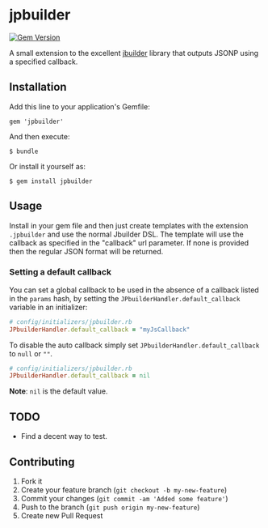 # jpbuilder

[![Gem Version](https://badge.fury.io/rb/jpbuilder.svg)](https://badge.fury.io/rb/jpbuilder)

A small extension to the excellent [jbuilder](https://github.com/rails/jbuilder)
library that outputs JSONP using a specified callback.

## Installation

Add this line to your application's Gemfile:

    gem 'jpbuilder'

And then execute:

    $ bundle

Or install it yourself as:

    $ gem install jpbuilder

## Usage

Install in your gem file and then just create templates with the extension
`.jpbuilder` and use the normal Jbuilder DSL.  The template will use the
callback  as specified in the "callback" url parameter. If none is provided then
the regular JSON format will be returned.

### Setting a default callback

You can set a global callback to be used  in the absence of a callback listed in
the `params` hash, by setting the `JPbuilderHandler.default_callback` variable
in an initializer:

``` ruby
# config/initializers/jpbuilder.rb
JPbuilderHandler.default_callback = "myJsCallback"
```

To disable the auto callback simply set `JPbuilderHandler.default_callback` to
`null` or `""`.

``` ruby
# config/initializers/jpbuilder.rb
JPbuilderHandler.default_callback = nil
```

**Note**: `nil` is the default value.

## TODO

* Find a decent way to test.

## Contributing

1. Fork it
2. Create your feature branch (`git checkout -b my-new-feature`)
3. Commit your changes (`git commit -am 'Added some feature'`)
4. Push to the branch (`git push origin my-new-feature`)
5. Create new Pull Request
